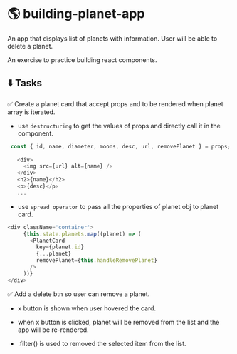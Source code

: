 # :earth_americas: building-planet-app
 An app that displays list of planets with information. User will be able to delete a planet.
 
 An exercise to practice building react components.

## :arrow_down: Tasks
:white_check_mark: Create a planet card that accept props and to be rendered when planet array is iterated.

   - use `destructuring` to get the values of props and directly call it in the component.
   ```js
    const { id, name, diameter, moons, desc, url, removePlanet } = props;
      
      <div>
        <img src={url} alt={name} />
      </div>
      <h2>{name}</h2>
      <p>{desc}</p>
      ...
   ```
   - use `spread operator` to pass all the properties of planet obj to planet card.
   ```js
   <div className='container'>
        {this.state.planets.map((planet) => (
          <PlanetCard
            key={planet.id}
            {...planet}
            removePlanet={this.handleRemovePlanet}
          />
        ))}
   </div>
   ```
   

:white_check_mark: Add a delete btn so user can remove a planet.

  - x button is shown when user hovered the card.
    
  - when x button is clicked, planet will be removed from the list and the app will be re-rendered.
    
  - .filter() is used to removed the selected item from the list.
